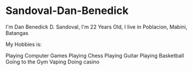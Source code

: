 # Sandoval-Dan-Benedick
I'm Dan Benedick D. Sandoval, I'm 22 Years Old, I live in Poblacion, Mabini, Batangas

My Hobbies is:

Playing Computer Games
Playing Chess
Playing Guitar
Playing Basketball
Going to the Gym
Vaping
Doing casino
